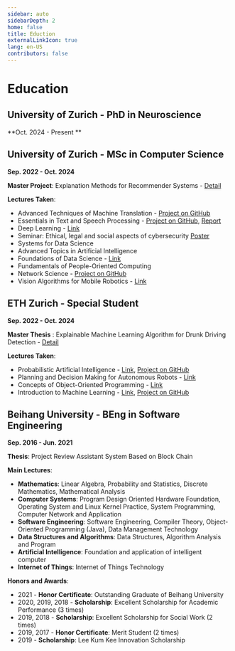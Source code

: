 ```yaml
---
sidebar: auto
sidebarDepth: 2
home: false
title: Eduction
externalLinkIcon: true
lang: en-US
contributors: false
---
```


# Education

## University of Zurich - PhD in Neuroscience
**Oct. 2024 - Present ** 

## University of Zurich - MSc in Computer Science
**Sep. 2022 - Oct. 2024**

**Master Project**:  Explanation Methods for Recommender Systems - [Detail](https://linan1109.github.io/projects/#explainability-method-for-recommender-systems) 

**Lectures Taken**:
 - Advanced Techniques of Machine Translation - [Project on GitHub](https://github.com/linan1109/atmt_2023)
 - Essentials in Text and Speech Processing - [Project on GitHub](https://github.com/yvonne-yiqin-zhang/GPT_Generated_Text_Detection), [Report](https://linan1109.github.io/projects/essential_project_report.pdf)
 - Deep Learning - [Link](https://www.ifi.uzh.ch/en/aiml/teaching/Lecture-Deep-Learning.html)
 - Seminar: Ethical, legal and social aspects of cybersecurity [Poster](https://linan1109.github.io/projects/poster.pdf)
 - Systems for Data Science 
 - Advanced Topics in Artificial Intelligence
 - Foundations of Data Science - [Link](https://www.ifi.uzh.ch/en/dast/teaching/FDS.html) 
 - Fundamentals of People-Oriented Computing
 - Network Science - [Project on GitHub](https://github.com/davidguzmanp/Influence-Maximization-in-Twitter-as-a-Social-Network-Graph)
 - Vision Algorithms for Mobile Robotics - [Link](https://rpg.ifi.uzh.ch/teaching.html)


## ETH Zurich - Special Student
 **Sep. 2022 - Oct. 2024**

**Master Thesis** :  Explainable Machine Learning Algorithm for Drunk Driving Detection - [Detail](https://linan1109.github.io/projects/#interpretable-machine-learning-algorithm-for-drunk-driving-detection)

**Lectures Taken**:
 - Probabilistic Artificial Intelligence - [Link](https://las.inf.ethz.ch/teaching/pai-f23), [Project on GitHub](https://github.com/linan1109/Probabilistic_AI_project)
 - Planning and Decision Making for Autonomous Robots - [Link](https://idsc.ethz.ch/education/lectures/PDM4AR.html)
 - Concepts of Object-Oriented Programming - [Link](https://www.pm.inf.ethz.ch/education/courses/COOP.html)
 - Introduction to Machine Learning - [Link](https://las.inf.ethz.ch/teaching/introml-s23), [Project on GitHub](https://github.com/linan1109/IML)



## Beihang University - BEng in Software Engineering
 **Sep. 2016 - Jun. 2021**

 **Thesis**: Project Review Assistant System Based on Block Chain

**Main Lectures**:
 - **Mathematics**: Linear Algebra, Probability and Statistics, Discrete Mathematics, Mathematical Analysis
 - **Computer Systems**: Program Design Oriented Hardware Foundation,
 Operating System and Linux Kernel Practice, System Programming, Computer Network and Application
 - **Software Engineering**: Software Engineering,  Compiler Theory, Object-Oriented Programming (Java), Data Management Technology
 - **Data Structures and Algorithms**: Data Structures, Algorithm Analysis and Program
 - **Artificial Intelligence**: Foundation and application of intelligent computer
 - **Internet of Things**: Internet of Things Technology

 **Honors and Awards**:
 - 2021 - **Honor Certificate**: Outstanding Graduate of Beihang University
 - 2020, 2019, 2018 - **Scholarship**: Excellent Scholarship for Academic Performance (3 times)
 - 2019, 2018 - **Scholarship**: Excellent Scholarship for Social Work (2 times)
 - 2019, 2017 - **Honor Certificate**: Merit Student (2 times)
 - 2019 - **Scholarship**: Lee Kum Kee Innovation Scholarship

